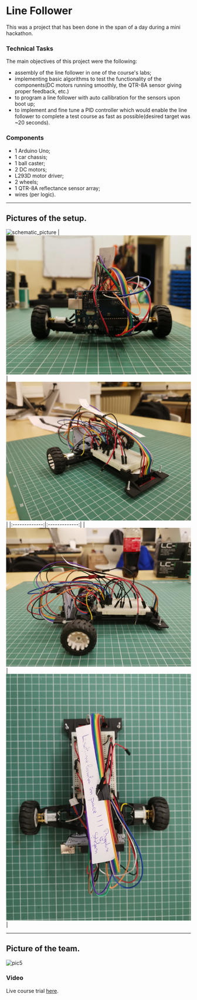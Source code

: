 # Line Follower
This was a project that has been done in the span of a day during a mini hackathon.
### Technical Tasks
The main objectives of this project were the following:
* assembly of the line follower in one of the course's labs;
* implementing basic algorithms to test the functionality of the components(DC motors running smoothly, the QTR-8A sensor giving proper feedback, etc.)
* to program a line follower with auto callibration for the sensors upon boot up;
* to implement and fine tune a PID controller which would enable the line follower to complete a test course as fast as possible(desired target was ~20 seconds).
### Components
* 1 Arduino Uno;
* 1 car chassis; 
* 1 ball caster; 
* 2 DC motors; 
* L293D motor driver;
* 2 wheels; 
* 1 QTR-8A reflectance sensor array; 
* wires (per logic).

---

## **Pictures of the setup.**
![schematic_picture]()
| ![pic1](./Syntax%20and%20setup/Back%20View.jpg) | ![pic2](./Syntax%20and%20setup/Front%20Angled%20View.jpg) | 
|:-------------:|:-------------:|
| ![pic3](./Syntax%20and%20setup/Side%20View.jpg) | ![pic4](./Syntax%20and%20setup/Top%20View.jpg) |

---

## **Picture of the team.**
![pic5](./pictures/linefollower_pic5.jpeg)
### Video
Live course trial [here](https://youtu.be/STF4KL0HLZI).
